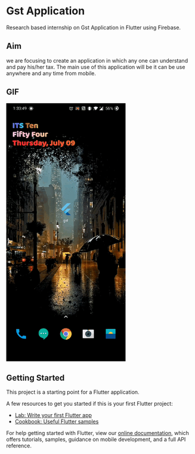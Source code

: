 # Gst Application

Research based internship on Gst Application in Flutter using Firebase.

## Aim

we are focusing to create an application in which any one can understand and pay his/her tax. 
The main use of this application will be it can be use anywhere and any time from mobile.

## GIF

![](Screenshots/1.gif)

## Getting Started

This project is a starting point for a Flutter application.

A few resources to get you started if this is your first Flutter project:

- [Lab: Write your first Flutter app](https://flutter.dev/docs/get-started/codelab)
- [Cookbook: Useful Flutter samples](https://flutter.dev/docs/cookbook)

For help getting started with Flutter, view our
[online documentation](https://flutter.dev/docs), which offers tutorials,
samples, guidance on mobile development, and a full API reference.
